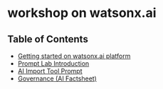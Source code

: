 # workshop on watsonx.ai

## Table of Contents

- [Getting started on watsonx.ai platform](watsonx-getting-started.md)
- [Prompt Lab Introduction](ai-prompt-lab/readme.md)
- [AI Import Tool Prompt](ai-import-tool/readme.md)
- [Governance (AI Factsheet)](ai-factsheet/readme.md)

